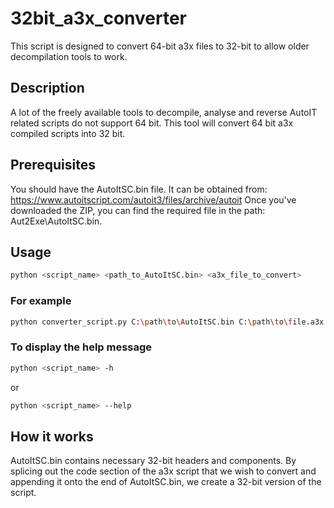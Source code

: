# 32bit_a3x_converter 
This script is designed to convert 64-bit a3x files to 32-bit to allow older decompilation tools to work.

## Description
A lot of the freely available tools to decompile, analyse and reverse AutoIT related scripts do not support 64 bit. This tool will convert 64 bit a3x compiled scripts into 32 bit.

## Prerequisites
You should have the AutoItSC.bin file. It can be obtained from: https://www.autoitscript.com/autoit3/files/archive/autoit
Once you've downloaded the ZIP, you can find the required file in the path: Aut2Exe\AutoItSC.bin.

## Usage
```bash
python <script_name> <path_to_AutoItSC.bin> <a3x_file_to_convert>
```
### For example
```bash
python converter_script.py C:\path\to\AutoItSC.bin C:\path\to\file.a3x
```
### To display the help message
```bash
python <script_name> -h
```
or
```bash
python <script_name> --help
```

## How it works
AutoItSC.bin contains necessary 32-bit headers and components. By splicing out the code section of the a3x script that we wish to convert and appending it onto the end of AutoItSC.bin, we create a 32-bit version of the script.
